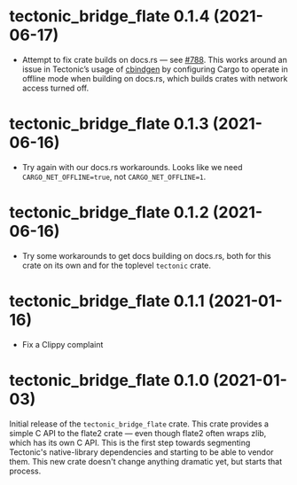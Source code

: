 # tectonic_bridge_flate 0.1.4 (2021-06-17)

- Attempt to fix crate builds on docs.rs — see [#788]. This works around an
  issue in Tectonic’s usage of [cbindgen] by configuring Cargo to operate in
  offline mode when building on docs.rs, which builds crates with network access
  turned off.

[#788]: https://github.com/tectonic-typesetting/tectonic/issues/788
[cbindgen]: https://github.com/eqrion/cbindgen


# tectonic_bridge_flate 0.1.3 (2021-06-16)

- Try again with our docs.rs workarounds. Looks like we need
  `CARGO_NET_OFFLINE=true`, not `CARGO_NET_OFFLINE=1`.


# tectonic_bridge_flate 0.1.2 (2021-06-16)

- Try some workarounds to get docs building on docs.rs, both for this crate on
  its own and for the toplevel `tectonic` crate.


# tectonic_bridge_flate 0.1.1 (2021-01-16)

- Fix a Clippy complaint


# tectonic_bridge_flate 0.1.0 (2021-01-03)

Initial release of the `tectonic_bridge_flate` crate. This crate provides a
simple C API to the flate2 crate — even though flate2 often wraps zlib, which
has its own C API. This is the first step towards segmenting Tectonic's
native-library dependencies and starting to be able to vendor them. This new
crate doesn't change anything dramatic yet, but starts that process.
